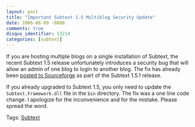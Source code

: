 ```yaml
---
layout: post
title: "Important Subtext 1.5 Multiblog Security Update"
date: 2006-06-09 -0800
comments: true
disqus_identifier: 13214
categories: [subtext]
---
```

If you are hosting multiple blogs on a single installation of Subtext,
the recent Subtext 1.5 release unfortunately introduces a security bug
that will allow an admin of one blog to login to another blog. The fix
has already been [posted to
Sourceforge](http://sourceforge.net/project/showfiles.php?group_id=137896 "Subtext 1.5.1")
as part of the Subtext 1.5.1 release.

If you already upgraded to Subtext 1.5, you only need to update the
`Subtext.Framework.dll` file in the `bin` directory. The fix was a one
line code change. I apologize for the inconvenience and for the mistake.
Please spread the word.

Tags: [Subtext](http://haacked.com/tags/subtext/default.aspx)

